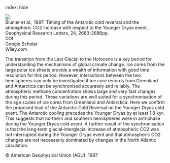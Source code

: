 index: hide

<div class="Citation">
    <div class="Citation-thumb CitationThumb-linked"  data-href="https://doi.org/10.1029/97gl02658">
      <img src="https://static.claimspace.cloud/climate-study-static/refs/thumbs/5/Blunier_et_al_1997-thumb.png" />
    </div>

  <div class="Citation-body">
    <div class="Citation-text">Blunier et al., 1997: Timing of the Antarctic cold reversal and the atmospheric CO2 increase with respect to the Younger Dryas event. <span class="Article-journal">Geophysical Research Letters, </span><span class="Article-volume">24, </span>2683-2686pp.</div>
    <div class="Citation-links">
      <div class="CitationLink" data-href="https://doi.org/10.1029/97gl02658">
        <div class="CitationLink-icon CitationLink-Doi"></div>
        <div class="CitationLink-text">DOI</div>
      </div>
      <div class="CitationLink" data-href="https://scholar.google.com/scholar?q=10.1029/97gl02658">
        <div class="CitationLink-icon CitationLink-Scholar"></div>
        <div class="CitationLink-text">Google Scholar</div>
      </div>
      <div class="CitationLink" data-href="http://onlinelibrary.wiley.com/doi/10.1029/97GL02658/abstract">
        <div class="CitationLink-icon CitationLink-Publisher"></div>
        <div class="CitationLink-text">Wiley.com</div>
      </div>
    </div>
  </div>
</div>

The transition from the Last Glacial to the Holocene is a key period for understanding the mechanisms of global climate change. Ice cores from the large polar ice sheets provide a wealth of information with good time resolution for this period. However, interactions between the two hemispheres can only be investigated if ice core records from Greenland and Antarctica can be synchronised accurately and reliably. The atmospheric methane concentration shows large and very fast changes during this period. These variations are well suited for a synchronisation of the age scales of ice cores from Greenland and Antarctica. Here we confirm the proposed lead of the Antarctic Cold Reversal on the Younger Dryas cold event. The Antarctic cooling precedes the Younger Dryas by at least 1.8 kyr. This suggests that northern and southern hemispheres were in anti‐phase during the Younger Dryas cold event. A further result of the synchronisation is that the long‐term glacial‐interglacial increase of atmospheric CO2 was not interrupted during the Younger Dryas event and that atmospheric CO2 changes are not necessarily dominated by changes in the North Atlantic circulation.

<div class="Citation-copy">
&copy; American Geophysical Union (AGU), 1997
</div>